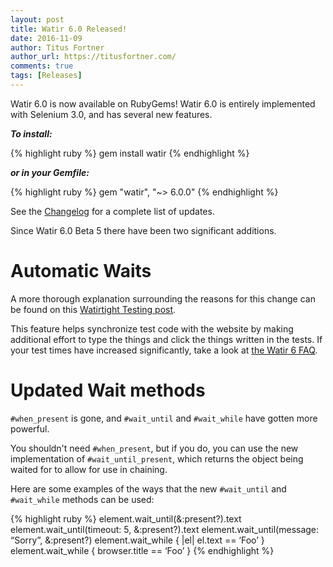 ```yaml
---
layout: post
title: Watir 6.0 Released!
date: 2016-11-09
author: Titus Fortner
author_url: https://titusfortner.com/
comments: true
tags: [Releases]
---
```


Watir 6.0 is now available on RubyGems! Watir 6.0 is entirely implemented
with Selenium 3.0, and has several new features.
<!--more-->

***To install:***

{% highlight ruby %}
gem install watir
{% endhighlight %}

***or in your Gemfile:*** 

{% highlight ruby %}
gem "watir", "~> 6.0.0"
{% endhighlight %}

See the [Changelog](https://github.com/watir/watir/blob/main/CHANGES.md) 
for a complete list of updates.

Since Watir 6.0 Beta 5 there have been two significant additions.

# Automatic Waits
A more thorough explanation surrounding the reasons for this change can
be found on this 
[Watirtight Testing post](http://watirtight.com/2016/10/13/wait-in-the-watir.html).

This feature helps synchronize test code with the website by making
additional effort to type the things and click the things written in
the tests. If your test times have increased significantly, take a look at
[the Watir 6 FAQ](/watir-6-faq/#H).

# Updated Wait methods

`#when_present` is gone, and `#wait_until` and `#wait_while` have gotten
more powerful. 

You shouldn't need `#when_present`, but if you do, you can use the new
implementation of `#wait_until_present`, which returns the object
being waited for to allow for use in chaining.

Here are some examples of the ways that the new `#wait_until` and
`#wait_while` methods can be used:

{% highlight ruby %}
element.wait_until(&:present?).text
element.wait_until(timeout: 5, &:present?).text
element.wait_until(message: “Sorry”, &:present?)
element.wait_while { |el| el.text == ‘Foo’ }
element.wait_while { browser.title == ‘Foo’ }
{% endhighlight %}
